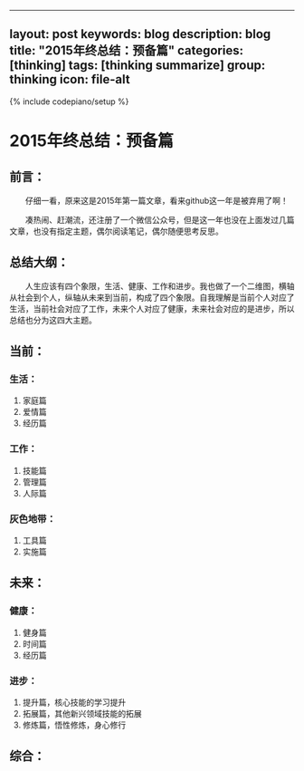 

---
layout: post
keywords: blog
description: blog
title: "2015年终总结：预备篇"
categories: [thinking]
tags: [thinking summarize]
group: thinking
icon: file-alt
---
{% include codepiano/setup %}

# 2015年终总结：预备篇


## 前言：
　　仔细一看，原来这是2015年第一篇文章，看来github这一年是被弃用了啊！

　　凑热闹、赶潮流，还注册了一个微信公众号，但是这一年也没在上面发过几篇文章，也没有指定主题，偶尔阅读笔记，偶尔随便思考反思。


## 总结大纲：
　　人生应该有四个象限，生活、健康、工作和进步。我也做了一个二维图，横轴从社会到个人，纵轴从未来到当前，构成了四个象限。自我理解是当前个人对应了生活，当前社会对应了工作，未来个人对应了健康，未来社会对应的是进步，所以总结也分为这四大主题。

## 当前：
### 生活：
1. 家庭篇
2. 爱情篇
3. 经历篇
### 工作：
1. 技能篇
2. 管理篇
3. 人际篇
### 灰色地带：
1. 工具篇
2. 实施篇

## 未来：
### 健康：
1. 健身篇
2. 时间篇
3. 经历篇
### 进步：
1. 提升篇，核心技能的学习提升
2. 拓展篇，其他新兴领域技能的拓展
3. 修炼篇，悟性修炼，身心修行

## 综合：


